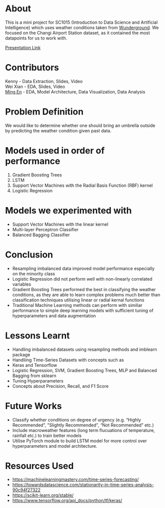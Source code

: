 # About
This is a mini project for SC1015 (Introduction to Data Science and Artificial Intelligence) which uses weather conditions taken from [Wunderground](https://www.wunderground.com/weather/WSSS "Wunderground"). We focused on the Changi Airport Station dataset, as it contained the most datapoints for us to work with.

[Presentation Link](https://docs.google.com/presentation/d/1KrQD1V2QRjoReH4YOghomfbqK7u-ulyihedcrom0Euk/edit, "Presentation")

# Contributors
Kenny - Data Extraction, Slides, Video  
Wei Xian - EDA, Slides, Video  
[Ming En](https://github.com/MingEn82 "Github") - EDA, Model Architecture, Data Visualization, Data Analysis 

# Problem Definition
We would like to determine whether one should bring an umbrella outside by predicting the weather condition given past data.

# Models used in order of performance
1. Gradient Boosting Trees
2. LSTM
3. Support Vector Machines with the Radial Basis Function (RBF) kernel
4. Logistic Regression

# Models we experimented with
* Support Vector Machines with the linear kernel
* Multi-layer Perceptron Classifier
* Balanced Bagging Classifier

# Conclusion
* Resampling imbalanced data improved model performance especially on the minority class
* Logistic Regression did not perform well with non-linearly correlated variables
* Gradient Boosting Trees performed the best in classifying the weather conditions, as they are able to learn complex problems much better than classification techniques utilising linear or radial kernal functions
* Traditional Machine Learning methods can perform with similiar performance to simple deep learning models with sufficient tuning of hyperparameters and data augmentation

# Lessons Learnt
* Handling imbalanced datasets using resampling methods and imblearn package
* Handliing Time-Series Datasets with concepts such as 
* Keras and Tensorflow
* Logistic Regression, SVM, Gradient Boosting Trees, MLP and Balanced Bagging from sklearn
* Tuning Hyperparameters
* Concepts about Precision, Recall, and F1 Score

# Future Works
* Classify whether conditions on degree of urgency (e.g. “Highly Recommended”, "Slightly Recommended", “Not Recommended” etc.)
* Include macroweather features (long term flucuations of temperature, rainfall etc.) to train better models
* Utilise PyTorch module to build LSTM model for more control over hyperparameters and model architecture.

# Resources Used
* https://machinelearningmastery.com/time-series-forecasting/
* https://towardsdatascience.com/stationarity-in-time-series-analysis-90c94f27322
* https://scikit-learn.org/stable/
* https://www.tensorflow.org/api_docs/python/tf/keras/
